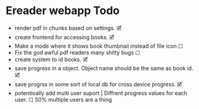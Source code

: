 # Ereader webapp Todo
* render pdf in chunks based on settings.     	🗹 
* create frontend for accessing books. 	🗹  
* Make a mode where it shows book thumbnail instead of file icon ☐ 
* Fix the god awful pdf readers many shitty bugs ☐  
* create system to id books. 	🗹 
* save progress in a object. Object name should be the same as book id. 	🗹 
* save progrss in some sort of local db for cross device progress. 	🗹 
* potentioally add multi user suport | Diffrent progress values for each user. 	☐ 50% multiple users are a thing
